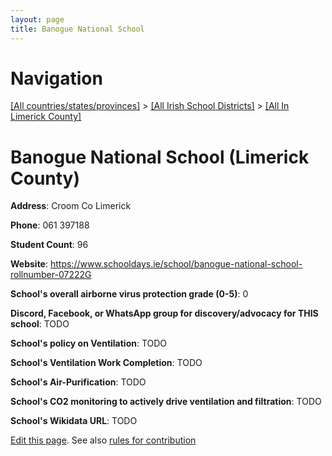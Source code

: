 ```yaml
---
layout: page
title: Banogue National School
---
```

# Navigation

[[All countries/states/provinces]](../../..) > [[All Irish School Districts]](../..) > [[All In Limerick County]](..)

# Banogue National School (Limerick County)

**Address**: Croom Co Limerick

**Phone**: 061 397188

**Student Count**: 96

**Website**: <https://www.schooldays.ie/school/banogue-national-school-rollnumber-07222G>

**School's overall airborne virus protection grade (0-5)**: 0

**Discord, Facebook, or WhatsApp group for discovery/advocacy for THIS school**: TODO

**School's policy on Ventilation**: TODO

**School's Ventilation Work Completion**: TODO

**School's Air-Purification**: TODO

**School's CO2 monitoring to actively drive ventilation and filtration**: TODO

**School's Wikidata URL**: TODO


[Edit this page](https://github.com/ventilate-schools/Ireland/edit/main/./Limerick_County/Banogue_National_School.md). See also [rules for contribution](../../../contribution-rules/)